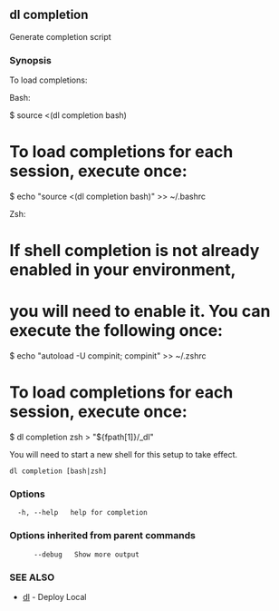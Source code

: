 ## dl completion

Generate completion script

### Synopsis

To load completions:

Bash:

$ source <(dl completion bash)

# To load completions for each session, execute once:

$ echo "source <(dl completion bash)" >> ~/.bashrc

Zsh:

# If shell completion is not already enabled in your environment,

# you will need to enable it. You can execute the following once:

$ echo "autoload -U compinit; compinit" >> ~/.zshrc

# To load completions for each session, execute once:

$ dl completion zsh > "${fpath[1]}/_dl"

You will need to start a new shell for this setup to take effect.

```
dl completion [bash|zsh]
```

### Options

```
  -h, --help   help for completion
```

### Options inherited from parent commands

```
      --debug   Show more output
```

### SEE ALSO

* [dl](dl.md)     - Deploy Local

